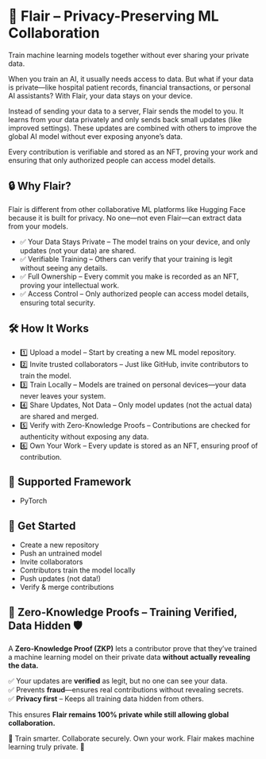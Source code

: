 # 🚀 Flair – Privacy-Preserving ML Collaboration
Train machine learning models together without ever sharing your private data.

When you train an AI, it usually needs access to data. But what if your data is private—like hospital patient records, financial transactions, or personal AI assistants? With Flair, your data stays on your device.

Instead of sending your data to a server, Flair sends the model to you. It learns from your data privately and only sends back small updates (like improved settings). These updates are combined with others to improve the global AI model without ever exposing anyone’s data.

Every contribution is verifiable and stored as an NFT, proving your work and ensuring that only authorized people can access model details.

## 🔒 Why Flair?
Flair is different from other collaborative ML platforms like Hugging Face because it is built for privacy. No one—not even Flair—can extract data from your models.

- ✅ Your Data Stays Private – The model trains on your device, and only updates (not your data) are shared.
- ✅ Verifiable Training – Others can verify that your training is legit without seeing any details.
- ✅ Full Ownership – Every commit you make is recorded as an NFT, proving your intellectual work.
- ✅ Access Control – Only authorized people can access model details, ensuring total security.

## 🛠 How It Works
- 1️⃣ Upload a model – Start by creating a new ML model repository.
- 2️⃣ Invite trusted collaborators – Just like GitHub, invite contributors to train the model.
- 3️⃣ Train Locally – Models are trained on personal devices—your data never leaves your system.
- 4️⃣ Share Updates, Not Data – Only model updates (not the actual data) are shared and merged.
- 5️⃣ Verify with Zero-Knowledge Proofs – Contributions are checked for authenticity without exposing any data.
- 6️⃣ Own Your Work – Every update is stored as an NFT, ensuring proof of contribution.

## 🔗 Supported Framework
- PyTorch

## 🚀 Get Started
- Create a new repository
- Push an untrained model
- Invite collaborators
- Contributors train the model locally
- Push updates (not data!)
- Verify & merge contributions

## 🔐 Zero-Knowledge Proofs – Training Verified, Data Hidden 🛡️  

A **Zero-Knowledge Proof (ZKP)** lets a contributor prove that they’ve trained a machine learning model on their private data **without actually revealing the data.**  

✅ Your updates are **verified** as legit, but no one can see your data.  
✅ Prevents **fraud**—ensures real contributions without revealing secrets.  
✅ **Privacy first** – Keeps all training data hidden from others.  

This ensures **Flair remains 100% private while still allowing global collaboration.**  

🔹 Train smarter. Collaborate securely. Own your work. Flair makes machine learning truly private. 🚀
